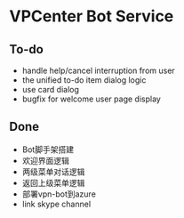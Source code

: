 # VPCenter Bot Service
## To-do
- handle help/cancel interruption from user
- the unified to-do item dialog logic
- use card dialog
- bugfix for welcome user page display 
## Done
- Bot脚手架搭建
- 欢迎界面逻辑
- 两级菜单对话逻辑
- 返回上级菜单逻辑
- 部署vpn-bot到azure
- link skype channel

